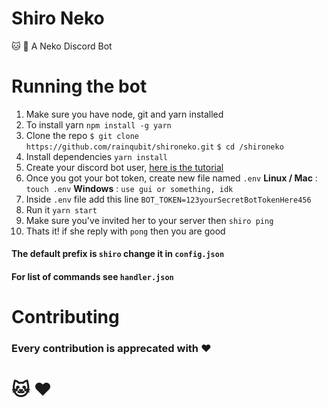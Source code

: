 # Shiro Neko
:cat: :robot:  A Neko Discord Bot

# Running the bot

1. Make sure you have node, git and yarn installed
2. To install yarn
 `npm install -g yarn`
3. Clone the repo
`$ git clone    https://github.com/rainqubit/shironeko.git`
`$ cd /shironeko`
4. Install dependencies
`yarn install`
5. Create your discord bot user, [here is the tutorial](https://anidiots.guide/getting-started/getting-started-long-version)
6. Once you got your bot token, create new file named `.env`
	**Linux / Mac** : `touch .env`
	**Windows**  : `use gui or something, idk`
7. Inside `.env` file add this line
`BOT_TOKEN=123yourSecretBotTokenHere456`
8. Run it 
`yarn start`
9. Make sure you've invited her to your server then
`shiro ping`
10. Thats it! if she reply with `pong` then you are good

#### The default prefix is `shiro` change it in `config.json`
#### For list of commands see `handler.json`  

# Contributing
### Every contribution is apprecated with :heart:

# :cat: :heart:



